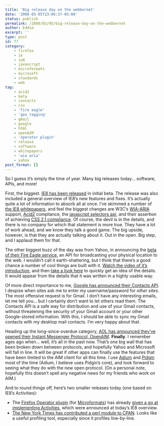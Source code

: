 ```yaml
---
title: 'Big release day on the webbernet'
date: '2008-03-05T23:06:37-05:00'
status: publish
permalink: /2008/03/05/big-release-day-on-the-webbernet
author: Eddie
excerpt: ''
type: post
id: 77
category:
    - firefox
    - ie
    - ie8
    - javascript
    - microformats
    - microsoft
    - standards
    - web
tag:
    - acid2
    - beta
    - contacts
    - css
    - 'fire eagle'
    - 'geo tagging'
    - gmail
    - google
    - html
    - openAIM
    - 'operator plugin'
    - release
    - software
    - whitepapers
    - 'wia aria'
    - yahoo
post_format: []
---
```

So I guess it’s simply the time of year. Many big releases today... software, APIs, and more!

First, the biggest. [IE8 has been released](http://www.microsoft.com/windows/products/winfamily/ie/ie8/readiness/default.htm "Microsoft releases Internet Explorer 8 Beta") in initial beta. The release was also included a general overview of IE8’s new features and fixes. It’s actually quite a lot of information to absorb all at once. I’ve skimmed a number of [the IE8 whitepapers](http://code.msdn.microsoft.com/ie8whitepapers "Whitepapers for Microsoft Internet Explorer 8"), and feel the biggest changes are W3C’s [WIA-ARIA](http://www.w3.org/TR/wai-aria/ "Web Accessibility Initiative-Accessible Rich Internet Applications") support, [Acid2](http:// "Acid 2") compliance, the [javascript selectors api](http://go.microsoft.com/fwlink?LinkID=110273 "selectors api"), and their assertion of achieving [CSS 2.1 compliance](http://code.msdn.microsoft.com/Project/Download/FileDownload.aspx?ProjectName=ie8whitepapers&DownloadId=1025 "css 2.1 compliance"). Of course, the devil is in the details, and there is no company for which that statement is more true. They have a lot of work ahead, and we know they talk a good game. The big upside, however, is that they are actually talking about it. Out in the open. Big step, and I applaud them for that.

The other biggest buzz of the day was from Yahoo, in announcing the [beta of their Fire Eagle service](http://fireeagle.yahoo.net/ "Yahoo Fire Eagle Website"), an API for broadcasting your physical location to the web. I wouldn’t call it earth-shattering, but I think that there’s a good chance a number of cool things are built with it. [Watch the video of it’s introduction](http://developer.yahoo.net/blogs/theater/archives/2008/03/fire_eagle_launches.html "Yahoo's Fire Eagle API introduced"), and then [take a look here](http://blog.programmableweb.com/2008/03/05/yahoo-launches-fire-eagle/ "Yahoo Fire Eagle Quick Overview") to quickly get an idea of the details. It would appear from the details that it was written in a highly usable way.

Of more direct importance to me, [Google has announced their Contacts API](http://googledataapis.blogspot.com/2008/03/3-2-1-contact-api-has-landed.html "Google introduces Contacts API for accessing Gmail contacts securely"). I despise when sites ask me to enter my username/password for *other sites*. The most offensive request is for Gmail. I don’t have any interesting emails, let me tell you... but I certainly don’t want to let others read them. The Contacts API is a safe way for distribution and use of your Gmail contacts, without threatening the security of your Gmail account or your other Google-stored information. With this, I should be able to sync my Gmail contacts with my desktop mail contacts. I’m very happy about that.

Heading up the long-since-overdue category, [AOL has announced they’ve opened their Instant Messenger Protocol, OpenAIM](http://dev.aol.com/aim "AOL opens Instant Messenger Protocol, OpenAIM"). **Finally**. I remember ages ago when... well, it’s all in the past now. That’s one big wall that has been broken down between protocols, and hopefully Yahoo and Microsoft will fall in line. It will be great if other apps can finally use the features that have been limited to the AIM client for all this time. I use [Adium](http://www.adiumx.com/ "Adium; A Mac Instant Messenging Client") and [Pidgin](http://www.pidgin.im/ "Pidgin; Open Source Messenging Client") most of the time (Adium, I believe uses Pidgin’s core), and look forward to seeing what they do with the new open protocol. (On a personal note, hopefully this doesn’t spell any negative news for my friends who work on AIM.)

And to round things off, here’s two smaller releases today (one based on IE8’s Activities):

- The [Firefox Operator plugin](https://addons.mozilla.org/en-US/firefox/addon/4106 "Operator Plugin for Mozilla Firefox") (for [Microformats](http://www.microformats.org "Microformats website")) has already [given a go at implementing Activities](http://www.kaply.com/weblog/2008/03/05/microsoft-activities-for-firefox/ "Operator Plugin initial release implementing Activities"), which were announced at today’s IE8 overview.
- [The New York Times has contributed a perl module to CPAN](http://open.blogs.nytimes.com/2008/03/05/the-new-york-times-perl-profiler/ "New York Times contributes profiling perl module to CPAN"). Looks like a useful profiling tool, especially since it profiles line-by-line.